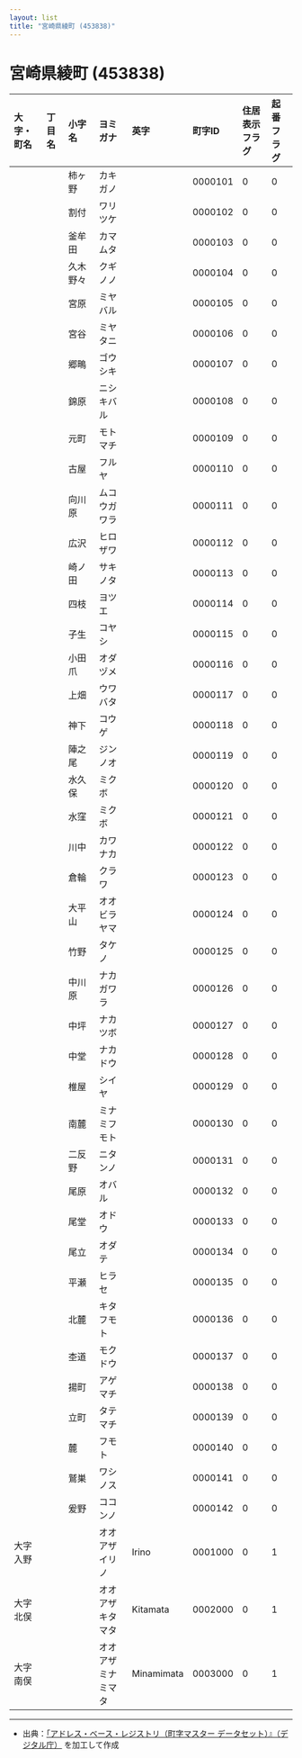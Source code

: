 ```yaml
---
layout: list
title: "宮崎県綾町 (453838)"
---
```


# 宮崎県綾町 (453838)

| 大字・町名 | 丁目名 | 小字名 | ヨミガナ | 英字 | 町字ID | 住居表示フラグ | 起番フラグ |
|:---|:---|:---|:---|:---|:---|:---|:---|
|  |  | 柿ヶ野 |   カキガノ |  | 0000101 | 0 | 0 |
|  |  | 割付 |   ワリツケ |  | 0000102 | 0 | 0 |
|  |  | 釜牟田 |   カマムタ |  | 0000103 | 0 | 0 |
|  |  | 久木野々 |   クギノノ |  | 0000104 | 0 | 0 |
|  |  | 宮原 |   ミヤバル |  | 0000105 | 0 | 0 |
|  |  | 宮谷 |   ミヤタニ |  | 0000106 | 0 | 0 |
|  |  | 郷鴫 |   ゴウシキ |  | 0000107 | 0 | 0 |
|  |  | 錦原 |   ニシキバル |  | 0000108 | 0 | 0 |
|  |  | 元町 |   モトマチ |  | 0000109 | 0 | 0 |
|  |  | 古屋 |   フルヤ |  | 0000110 | 0 | 0 |
|  |  | 向川原 |   ムコウガワラ |  | 0000111 | 0 | 0 |
|  |  | 広沢 |   ヒロザワ |  | 0000112 | 0 | 0 |
|  |  | 崎ノ田 |   サキノタ |  | 0000113 | 0 | 0 |
|  |  | 四枝 |   ヨツエ |  | 0000114 | 0 | 0 |
|  |  | 子生 |   コヤシ |  | 0000115 | 0 | 0 |
|  |  | 小田爪 |   オダヅメ |  | 0000116 | 0 | 0 |
|  |  | 上畑 |   ウワバタ |  | 0000117 | 0 | 0 |
|  |  | 神下 |   コウゲ |  | 0000118 | 0 | 0 |
|  |  | 陣之尾 |   ジンノオ |  | 0000119 | 0 | 0 |
|  |  | 水久保 |   ミクボ |  | 0000120 | 0 | 0 |
|  |  | 水窪 |   ミクボ |  | 0000121 | 0 | 0 |
|  |  | 川中 |   カワナカ |  | 0000122 | 0 | 0 |
|  |  | 倉輪 |   クラワ |  | 0000123 | 0 | 0 |
|  |  | 大平山 |   オオビラヤマ |  | 0000124 | 0 | 0 |
|  |  | 竹野 |   タケノ |  | 0000125 | 0 | 0 |
|  |  | 中川原 |   ナカガワラ |  | 0000126 | 0 | 0 |
|  |  | 中坪 |   ナカツボ |  | 0000127 | 0 | 0 |
|  |  | 中堂 |   ナカドウ |  | 0000128 | 0 | 0 |
|  |  | 椎屋 |   シイヤ |  | 0000129 | 0 | 0 |
|  |  | 南麓 |   ミナミフモト |  | 0000130 | 0 | 0 |
|  |  | 二反野 |   ニタンノ |  | 0000131 | 0 | 0 |
|  |  | 尾原 |   オバル |  | 0000132 | 0 | 0 |
|  |  | 尾堂 |   オドウ |  | 0000133 | 0 | 0 |
|  |  | 尾立 |   オダテ |  | 0000134 | 0 | 0 |
|  |  | 平瀬 |   ヒラセ |  | 0000135 | 0 | 0 |
|  |  | 北麓 |   キタフモト |  | 0000136 | 0 | 0 |
|  |  | 杢道 |   モクドウ |  | 0000137 | 0 | 0 |
|  |  | 揚町 |   アゲマチ |  | 0000138 | 0 | 0 |
|  |  | 立町 |   タテマチ |  | 0000139 | 0 | 0 |
|  |  | 麓 |   フモト |  | 0000140 | 0 | 0 |
|  |  | 鷲巣 |   ワシノス |  | 0000141 | 0 | 0 |
|  |  | 爰野 |   ココンノ |  | 0000142 | 0 | 0 |
| 大字入野 |  |  | オオアザイリノ   | Irino | 0001000 | 0 | 1 |
| 大字北俣 |  |  | オオアザキタマタ   | Kitamata | 0002000 | 0 | 1 |
| 大字南俣 |  |  | オオアザミナミマタ   | Minamimata | 0003000 | 0 | 1 |

---

- 出典：[「アドレス・ベース・レジストリ（町字マスター データセット）』（デジタル庁）](https://www.digital.go.jp/policies/base_registry_address/) を加工して作成